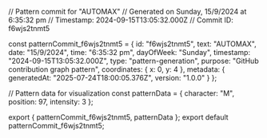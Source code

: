 // Pattern commit for "AUTOMAX"
// Generated on Sunday, 15/9/2024 at 6:35:32 pm
// Timestamp: 2024-09-15T13:05:32.000Z
// Commit ID: f6wjs2tnmt5

const patternCommit_f6wjs2tnmt5 = {
  id: "f6wjs2tnmt5",
  text: "AUTOMAX",
  date: "15/9/2024",
  time: "6:35:32 pm",
  dayOfWeek: "Sunday",
  timestamp: "2024-09-15T13:05:32.000Z",
  type: "pattern-generation",
  purpose: "GitHub contribution graph pattern",
  coordinates: {
    x: 0,
    y: 4
  },
  metadata: {
    generatedAt: "2025-07-24T18:00:05.376Z",
    version: "1.0.0"
  }
};

// Pattern data for visualization
const patternData = {
  character: "M",
  position: 97,
  intensity: 3
};

export { patternCommit_f6wjs2tnmt5, patternData };
export default patternCommit_f6wjs2tnmt5;
